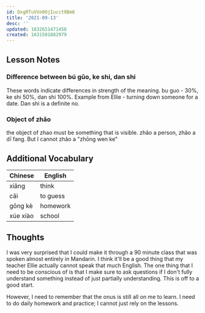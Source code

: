 ```yaml
---
id: DxgRTuVVn0OjIucct9Bm6
title: '2021-09-13'
desc: ''
updated: 1632651471458
created: 1631501882979
---
```


## Lesson Notes

### Difference between bú gǔo, ke shi, dan shi

These words indicate differences in strength of the meaning. bu guo - 30%, ke shi 50%, dan shi 100%.  Example from Ellie - turning down someone for a date.  Dan shi is a definite no. 

### Object of zhǎo

the object of zhao must be something that is visible. zhǎo a person, zhǎo a dī fang.  But I cannot zhǎo a "zhōng wen ke"

## Additional Vocabulary

| Chinese  | English  |
| -------- | -------- |
| xiǎng    | think    |
| cāi      | to guess |
| gōng kè  | homework |
| xúe xiào | school   |

## Thoughts

I was very surprised that I could make it through a 90 minute class that was spoken almost entirely in Mandarin. I think it'll be a good thing that my teacher Ellie actually cannot speak that much English.  The one thing that I need to be conscious of is that I make sure to ask questions if I don't fully understand something instead of just partially understanding. This is off to a good start. 

However, I need to remember that the onus is still all on me to learn. I need to do daily homework and practice; I cannot just rely on the lessons. 


